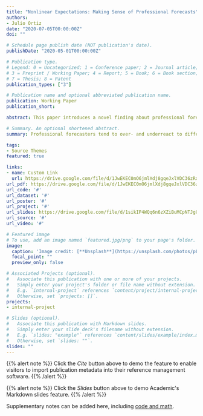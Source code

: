 ```yaml
---
title: "Nonlinear Expectations: Making Sense of Professional Forecasts"
authors:
- Julio Ortiz
date: "2020-07-05T00:00:00Z"
doi: ""

# Schedule page publish date (NOT publication's date).
publishDate: "2020-05-01T00:00:00Z"

# Publication type.
# Legend: 0 = Uncategorized; 1 = Conference paper; 2 = Journal article;
# 3 = Preprint / Working Paper; 4 = Report; 5 = Book; 6 = Book section;
# 7 = Thesis; 8 = Patent
publication_types: ["3"]

# Publication name and optional abbreviated publication name.
publication: Working Paper
publication_short: 

abstract: This paper introduces a novel finding about professional forecasters: the same respondent simultaneously over- and underreacts to distinct macroeconomic variables. Whereas standard models struggle to make sense of this fact, I show that simultaneous over- and underreactions can arise in nonlinear environments. In such contexts, rational forecasters are unable to obtain an optimal and exact estimate of the state via the Kalman filter. I consider stochastic volatility as the source of nonlinearities and assume that forecasters must approximate the state by selecting an approximation function from a set of costly alternatives. According to my model, over- and underreactions depend crucially on the the underlying signal-to-noise ratio. In particular, the scope for overreactions is decreasing in the signal precision. I conclude that error predictability is not prima-facie evidence against rationality.

# Summary. An optional shortened abstract.
summary: Professional forecasters tend to over- and underreact to different macroeconomic variables. I build a model of nonlinear rational expectations that is able replicate this fact. I find that the key determinant of over- and underreactions is the underlying signal-to-noise ratio.

tags:
- Source Themes
featured: true

links:
- name: Custom Link
  url: https://drive.google.com/file/d/1JwEKEC0mO6jmlXdj8gqeJxlVDC36zRxv/view?usp=sharing
url_pdf: https://drive.google.com/file/d/1JwEKEC0mO6jmlXdj8gqeJxlVDC36zRxv/view?usp=sharing
url_code: '#'
url_dataset: '#'
url_poster: '#'
url_project: '#'
url_slides: https://drive.google.com/file/d/1sikIP4WQq6n6zXZiBuMCpNTJgQs16qIr/view?usp=sharing
url_source: '#'
url_video: '#'

# Featured image
# To use, add an image named `featured.jpg/png` to your page's folder. 
image:
  caption: 'Image credit: [**Unsplash**](https://unsplash.com/photos/pLCdAaMFLTE)'
  focal_point: ""
  preview_only: false

# Associated Projects (optional).
#   Associate this publication with one or more of your projects.
#   Simply enter your project's folder or file name without extension.
#   E.g. `internal-project` references `content/project/internal-project/index.md`.
#   Otherwise, set `projects: []`.
projects:
- internal-project

# Slides (optional).
#   Associate this publication with Markdown slides.
#   Simply enter your slide deck's filename without extension.
#   E.g. `slides: "example"` references `content/slides/example/index.md`.
#   Otherwise, set `slides: ""`.
slides: ""
---
```


{{% alert note %}}
Click the *Cite* button above to demo the feature to enable visitors to import publication metadata into their reference management software.
{{% /alert %}}

{{% alert note %}}
Click the *Slides* button above to demo Academic's Markdown slides feature.
{{% /alert %}}

Supplementary notes can be added here, including [code and math](https://sourcethemes.com/academic/docs/writing-markdown-latex/).


